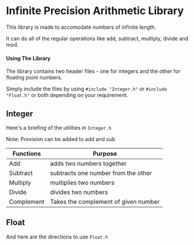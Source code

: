 # Infinite Precision Arithmetic Library

This library is made to accomodate numbers of infinite length. 

It can do all of the regular operations like add, subtract, multiply, divide and mod.

#### Using The Library

The library contains two header files - one for integers and the other for floating point numbers.

Simply include the files by using `#include "Integer.h"` or `#include "Float.h"` or both depending on your requirement.

## Integer
Here's a briefing of the utilities in `Integer.h`

Note: Provision can be added to add and sub

| Functions | Purpose | 
| --------- | --------- |
| Add | adds two numbers together | 
| Subtract | subtracts one number from the other | 
| Multiply | multiplies two numbers | 
| Divide | divides two numbers |
| Complement | Takes the complement of given number | 

## Float
And here are the directions to use `Float.h`
